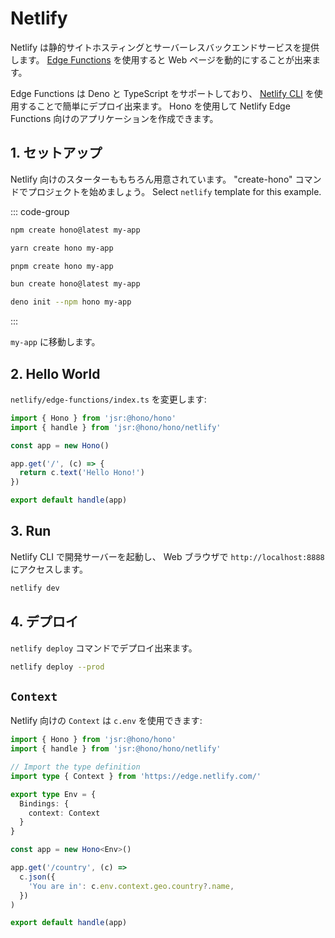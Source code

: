 # Netlify

Netlify は静的サイトホスティングとサーバーレスバックエンドサービスを提供します。 [Edge Functions](https://docs.netlify.com/edge-functions/overview/) を使用すると Web ページを動的にすることが出来ます。

Edge Functions は Deno と TypeScript をサポートしており、 [Netlify CLI](https://docs.netlify.com/cli/get-started/) を使用することで簡単にデプロイ出来ます。 Hono を使用して Netlify Edge Functions 向けのアプリケーションを作成できます。

## 1. セットアップ

Netlify 向けのスターターももちろん用意されています。
"create-hono" コマンドでプロジェクトを始めましょう。
Select `netlify` template for this example.

::: code-group

```sh [npm]
npm create hono@latest my-app
```

```sh [yarn]
yarn create hono my-app
```

```sh [pnpm]
pnpm create hono my-app
```

```sh [bun]
bun create hono@latest my-app
```

```sh [deno]
deno init --npm hono my-app
```

:::

`my-app` に移動します。

## 2. Hello World

`netlify/edge-functions/index.ts` を変更します:

```ts
import { Hono } from 'jsr:@hono/hono'
import { handle } from 'jsr:@hono/hono/netlify'

const app = new Hono()

app.get('/', (c) => {
  return c.text('Hello Hono!')
})

export default handle(app)
```

## 3. Run

Netlify CLI で開発サーバーを起動し、 Web ブラウザで `http://localhost:8888` にアクセスします。

```sh
netlify dev
```

## 4. デプロイ

`netlify deploy` コマンドでデプロイ出来ます。

```sh
netlify deploy --prod
```

## `Context`

Netlify 向けの `Context` は `c.env` を使用できます:

```ts
import { Hono } from 'jsr:@hono/hono'
import { handle } from 'jsr:@hono/hono/netlify'

// Import the type definition
import type { Context } from 'https://edge.netlify.com/'

export type Env = {
  Bindings: {
    context: Context
  }
}

const app = new Hono<Env>()

app.get('/country', (c) =>
  c.json({
    'You are in': c.env.context.geo.country?.name,
  })
)

export default handle(app)
```
